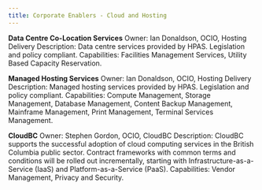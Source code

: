 ```yaml
---
title: Corporate Enablers - Cloud and Hosting
---  
```


**Data Centre Co-Location Services**
Owner: Ian Donaldson, OCIO, Hosting Delivery
Description: Data centre services provided by HPAS. Legislation and policy compliant.
Capabilities: Facilities Management Services, Utility Based Capacity Reservation.

**Managed Hosting Services**
Owner: Ian Donaldson, OCIO, Hosting Delivery
Description: Managed hosting services provided by HPAS. Legislation and policy compliant.
Capabilities: Compute Management, Storage Management, Database Management, Content Backup Management, Mainframe Management, Print Management, Terminal Services Management.

**CloudBC**
Owner: Stephen Gordon, OCIO, CloudBC
Description: CloudBC supports the successful adoption of cloud computing services in the British Columbia public sector. Contract frameworks with common terms and conditions will be rolled out incrementally, starting with Infrastructure-as-a-Service (IaaS) and Platform-as-a-Service (PaaS).
Capabilities: Vendor Management, Privacy and Security. 
